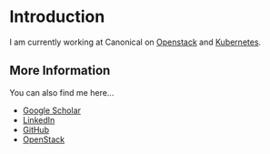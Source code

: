# Introduction

I am currently working at Canonical on
[Openstack](https://ubuntu.com/openstack/what-is-openstack) and
[Kubernetes](https://ubuntu.com/kubernetes/what-is-kubernetes).

## More Information

You can also find me here...

- [Google Scholar](https://scholar.google.de/citations?user=B8UBOjQAAAAJ&hl=en)
- [LinkedIn](https://www.linkedin.com/in/nicolasbock1)
- [GitHub](https://github.com/nicolasbock)
- [OpenStack](https://www.stackalytics.io/?user_id=nicolasbock)
